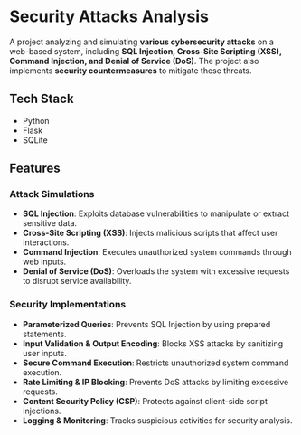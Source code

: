 # Security Attacks Analysis  

A project analyzing and simulating **various cybersecurity attacks** on a web-based system, including **SQL Injection, Cross-Site Scripting (XSS), Command Injection, and Denial of Service (DoS)**. The project also implements **security countermeasures** to mitigate these threats.

## Tech Stack  

- Python
- Flask
- SQLite 

## Features  

### Attack Simulations  
- **SQL Injection**: Exploits database vulnerabilities to manipulate or extract sensitive data.  
- **Cross-Site Scripting (XSS)**: Injects malicious scripts that affect user interactions.  
- **Command Injection**: Executes unauthorized system commands through web inputs.  
- **Denial of Service (DoS)**: Overloads the system with excessive requests to disrupt service availability.  

### Security Implementations  
- **Parameterized Queries**: Prevents SQL Injection by using prepared statements.  
- **Input Validation & Output Encoding**: Blocks XSS attacks by sanitizing user inputs.  
- **Secure Command Execution**: Restricts unauthorized system command execution.  
- **Rate Limiting & IP Blocking**: Prevents DoS attacks by limiting excessive requests.  
- **Content Security Policy (CSP)**: Protects against client-side script injections.  
- **Logging & Monitoring**: Tracks suspicious activities for security analysis.  
